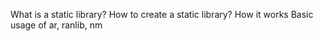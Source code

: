 What is a static library?
How to create a static library?
How it works
Basic usage of ar, ranlib, nm
